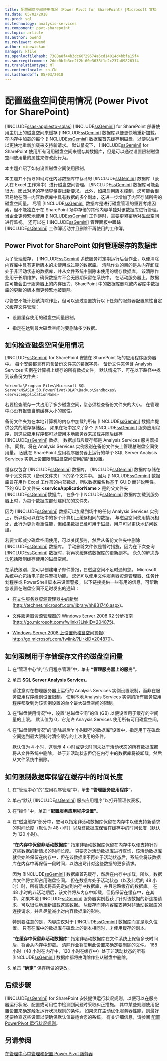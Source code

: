 ```yaml
---
title: 配置磁盘空间使用情况 (Power Pivot for SharePoint) |Microsoft 文档
ms.date: 05/02/2018
ms.prod: sql
ms.technology: analysis-services
ms.component: ppvt-sharepoint
ms.topic: article
ms.author: owend
ms.reviewer: owend
author: minewiskan
manager: kfile
ms.openlocfilehash: 7388a8f44b3dc60729674a6cd14014d4bbfa15f4
ms.sourcegitcommit: 2ddc0bfb3ce2f2b160e3638f1c2c237a898263f4
ms.translationtype: MT
ms.contentlocale: zh-CN
ms.lasthandoff: 05/03/2018
---
```

# <a name="configure-disk-space-usage-power-pivot-for-sharepoint"></a>配置磁盘空间使用情况 (Power Pivot for SharePoint)
[!INCLUDE[ssas-appliesto-sqlas](../../includes/ssas-appliesto-sqlas.md)]
  [!INCLUDE[ssGemini](../../includes/ssgemini-md.md)] for SharePoint 部署使用主机上的磁盘空间来缓存 [!INCLUDE[ssGemini](../../includes/ssgemini-md.md)] 数据库以便更快地重新加载。 在内存中加载的每个 [!INCLUDE[ssGemini](../../includes/ssgemini-md.md)] 数据库首先缓存到磁盘，以便以后可以更快地重新加载来支持新请求。 默认情况下， [!INCLUDE[ssGemini](../../includes/ssgemini-md.md)] for SharePoint 使用所有可用磁盘空间来缓存其数据库，但是可以通过设置限制磁盘空间使用量的属性来修改此行为。  
  
 本主题介绍了如何设置磁盘空间使用限制。  
  
 本主题并不指导如何对在内容数据库中存储的 [!INCLUDE[ssGemini](../../includes/ssgemini-md.md)] 数据库（嵌入在 Excel 工作簿中）进行磁盘空间管理。 [!INCLUDE[ssGemini](../../includes/ssgemini-md.md)] 数据库可能会很大，因此对场的存储容量提出新要求。 此外，如果启用版本控制，您可能会很容易地在同一内容数据库中具有数据的多个副本，这进一步增加了内容存储所需的磁盘空间量。 尽管 [!INCLUDE[ssGemini](../../includes/ssgemini-md.md)] 数据库是进行磁盘管理的重要考虑因素，但不能独立于在 SharePoint 场中存储的其他内容单独对该数据库进行管理。 当企业更频繁地使用 [!INCLUDE[ssGemini](../../includes/ssgemini-md.md)] 工作簿时，需要更紧密地对磁盘空间进行监视。 还可以在 [!INCLUDE[ssGemini](../../includes/ssgemini-md.md)] 管理面板中跟踪 [!INCLUDE[ssGemini](../../includes/ssgemini-md.md)] 工作簿活动并且删除不再使用的工作簿。  
  
## <a name="how-power-pivot-for-sharepoint-manages-cached-databases"></a>Power Pivot for SharePoint 如何管理缓存的数据库  
 为了管理缓存， [!INCLUDE[ssGemini](../../includes/ssgemini-md.md)] 系统服务将定期运行后台作业，以便清除内容库中具有更新版本的未使用或过期的数据库。 清除作业的目的是从内存卸载处于非活动状态的数据库，并从文件系统中删除未使用的缓存数据库。 该清除作业用于长期维护，确保数据库不会无限期保留在系统中。 在活动服务器上，数据库可能会由于服务器上的内存压力、SharePoint 中的数据库删除或内容库中数据库的更新的版本而更频繁地被删除。  
  
 尽管您不能计划该清除作业，但可以通过设置执行以下任务的服务器配置属性自定义缓存文件管理：  
  
-   设置缓存使用的磁盘空间量限制。  
  
-   指定在达到最大磁盘空间时要删除多少数据。  
  
## <a name="how-to-check-disk-space-usage"></a>如何检查磁盘空间使用情况  
 [!INCLUDE[ssGemini](../../includes/ssgemini-md.md)] for SharePoint 安装在 SharePoint 场的应用程序服务器中。 每个安装都具有包含备份文件夹的数据字典。 备份文件夹包含 Analysis Services 实例在计算机上缓存的所有数据文件。 默认情况下，可在以下路径中找到该备份文件夹：  
  
 `%drive%:\Program Files\Microsoft SQL Server\MSAS10_50.PowerPivot\OLAP\Backup\Sandboxes\<serviceApplicationName>`  
  
 若要检查缓存一共占用了多少磁盘空间，您必须检查备份文件夹的大小。 在管理中心没有报告当前缓存大小的属性。  
  
 备份文件夹为在本地计算机的内存中加载的所有 [!INCLUDE[ssGemini](../../includes/ssgemini-md.md)] 数据库提供公共的缓存存储区。 如果在场中定义了多个 [!INCLUDE[ssGemini](../../includes/ssgemini-md.md)] 服务应用程序，则这些应用程序都可以使用本地服务器来加载并随后缓存 [!INCLUDE[ssGemini](../../includes/ssgemini-md.md)] 数据。 数据加载和缓存都是 Analysis Services 服务器操作。 同样，将在 Analysis Services 实例级别在备份文件夹上管理总磁盘空间使用量。 因此在 SharePoint 应用程序服务器上运行的单个 SQL Server Analysis Services 实例上设置限制磁盘空间使用的配置设置。  
  
 缓存仅包含 [!INCLUDE[ssGemini](../../includes/ssgemini-md.md)] 数据库。 [!INCLUDE[ssGemini](../../includes/ssgemini-md.md)] 数据库存储在单个父文件夹（备份文件夹）下的多个文件中。 因为 [!INCLUDE[ssGemini](../../includes/ssgemini-md.md)] 数据库旨在用作 Excel 工作簿的内部数据，所以数据库名称基于 GUID 而非说明性。 下的 GUID 文件夹 **\<serviceApplicationName >** 是的父文件夹[!INCLUDE[ssGemini](../../includes/ssgemini-md.md)]数据库。 在多个 [!INCLUDE[ssGemini](../../includes/ssgemini-md.md)] 数据库加载到服务器上时，为每个数据库都创建附加的文件夹。  
  
 因为 [!INCLUDE[ssGemini](../../includes/ssgemini-md.md)] 数据可以加载到场中的任何 Analysis Services 实例上，所以也可以在场中的多个计算机上缓存相同的数据。 与磁盘空间使用情况相比，此行为更为看重性能，但如果数据已经可用于磁盘，用户可以更快地访问数据。  
  
 若要立即减少磁盘空间使用，可以关闭服务，然后从备份文件夹中删除 [!INCLUDE[ssGemini](../../includes/ssgemini-md.md)] 数据库。 手动删除文件仅是暂时措施，因为在下次查询 [!INCLUDE[ssGemini](../../includes/ssgemini-md.md)] 数据时，将再次缓存该数据库的更新副本。 永久的解决办法包括限制缓存使用的磁盘空间。  
  
 在系统级别，您可以创建电子邮件警报，在磁盘空间不足时通知您。 Microsoft 系统中心包括电子邮件警报功能。 您还可以使用文件服务器资源管理器、任务计划程序或 PowerShell 脚本来设置警报。 以下链接提供一些有用的信息，可帮助您设置在磁盘空间不足时发出的通知：  
  
-   [在文件服务器资源管理器中的新增](http://technet.microsoft.com/library/hh831746.aspx)(http://technet.microsoft.com/library/hh831746.aspx)。  
  
-   [文件服务器资源管理器的 Windows Server 2008 R2 分步指南](http://go.microsoft.com/fwlink/?LinkID=204875)(http://go.microsoft.com/fwlink/?LinkID=204875)。  
  
-   [Windows Server 2008 上设置低磁盘空间警报](http://go.microsoft.com/fwlink/?LinkID=204870)( http://go.microsoft.com/fwlink/?LinkID=204870)。  
  
## <a name="how-to-limit-the-amount-of-disk-space-used-for-storing-cached-files"></a>如何限制用于存储缓存文件的磁盘空间量  
  
1.  在“管理中心”的“应用程序管理”中，单击 **“管理服务器上的服务”**。  
  
2.  单击 **SQL Server Analysis Services**。  
  
     请注意对在物理服务器上运行的 Analysis Services 实例设置限制，而非在服务应用程序级别设置限制。 使用本地 Analysis Services 实例的所有服务应用程序都受到为该实例设置的单个最大磁盘空间的限制。  
  
3.  在“磁盘使用情况”中，设置“总磁盘空间”的值 (GB) 以便设置用于缓存的空间量的上限。 默认值为 0，它允许 Analysis Services 使用所有可用磁盘空间。  
  
4.  在“磁盘使用情况”的“删除最后‘n’小时缓存的数据库”设置中，指定用于在磁盘空间达到最大限制时清空缓存的上次使用的条件。  
  
     默认值为 4 小时，这表示 4 小时或更长时间未处于活动状态的所有数据库都将从文件系统中删除。 处于非活动状态但仍在内存中的数据库将被卸载，然后从文件系统中删除。  
  
## <a name="how-to-limit-how-long-a-database-is-kept-in-the-cache"></a>如何限制数据库保留在缓存中的时间长度  
  
1.  在“管理中心”的“应用程序管理”中，单击 **“管理服务应用程序”**。  
  
2.  单击“默认 [!INCLUDE[ssGemini](../../includes/ssgemini-md.md)] 服务应用程序”以打开管理仪表板。  
  
3.  在“操作”中，单击 **“配置服务应用程序设置”**。  
  
4.  在“磁盘缓存”部分中，您可以指定非活动数据库保留在内存中以便支持新请求的时间长度（默认为 48 小时）以及该数据库保留在缓存中的时间长度（默认为 120 小时）。  
  
     **“在内存中保留非活动数据库”** 指定非活动数据库保留在内存中以便支持针对这些数据的新请求的时间长度。 只要您对活动数据库进行查询，该活动数据库就会始终保留在内存中，但在该数据库不再处于活动状态后，系统会将该数据库在内存中再保留一段时间，以防出现针对这些数据的更多请求。  
  
     因为 [!INCLUDE[ssGemini](../../includes/ssgemini-md.md)] 数据库首先缓存，然后在内存中加载，所以，数据库文件将立即占用磁盘空间。 但在数据库处于活动状态（以及此后的 48 小时）时，所有请求将首先定向到内存中数据库，并且忽略缓存的数据库。 在 48 小时的非活动期后，该文件将从内存中卸载，但仍保留在缓存中，在其中，如果本地 [!INCLUDE[ssGemini](../../includes/ssgemini-md.md)] 服务器实例截获了针对该数据的新连接请求，可以很快地重新加载这些数据。 从缓存而非内容库支持对非活动数据库的连接请求，并且尽量减小对内容数据库的影响。  
  
     特别要注意的是，内容库仅对于 [!INCLUDE[ssGemini](../../includes/ssgemini-md.md)] 数据库而言是永久位置。 只有在库中的数据库与磁盘上的副本相同时，才使用缓存的副本。  
  
     **“在缓存中保留非活动数据库”** 指定非活动数据库在文件系统上保留多长时间后，将会从内存中卸载。 清除作业将使用此设置来确定要删除的文件。 168 小时（48 小时在内存中，120 小时在缓存中）处于非活动状态的所有 [!INCLUDE[ssGemini](../../includes/ssgemini-md.md)] 数据库都将由清除作业从磁盘中删除。  
  
5.  单击 **“确定”** 保存所做的更改。  
  
## <a name="next-steps"></a>后续步骤  
 [!INCLUDE[ssGemini](../../includes/ssgemini-md.md)] for SharePoint 安装提供运行状况规则，以便可以在服务器运行状况、配置或可用性中检测到问题时采取纠正措施。 其中某些规则使用配置设置来确定触发运行状况规则的条件。 如果您在主动优化服务器性能，则最好还要检查这些设置以便确保默认值最适合您的系统。 有关详细信息，请参阅 [配置 PowerPivot 运行状况规则](../../analysis-services/power-pivot-sharepoint/configure-power-pivot-health-rules.md)。  
  
## <a name="see-also"></a>另请参阅  
 [在管理中心中管理和配置 Power Pivot 服务器](../../analysis-services/power-pivot-sharepoint/power-pivot-server-administration-and-configuration-in-central-administration.md)  
  
  
